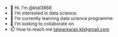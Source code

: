 - 👋 Hi, I’m @ktal3868
- 👀 I’m interested in data science.
- 🌱 I’m currently learning data science programme
- 💞️ I’m looking to collaborate on 
- 📫 How to reach me talwarkaran.kt@gmail.com

<!---
ktal3868/ktal3868 is a ✨ special ✨ repository because its `README.md` (this file) appears on your GitHub profile.
You can click the Preview link to take a look at your changes.
--->
